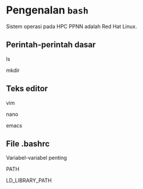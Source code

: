 # Pengenalan `bash`

Sistem operasi pada HPC PPNN adalah Red Hat Linux.

## Perintah-perintah dasar

ls

mkdir

## Teks editor

vim

nano

emacs

## File .bashrc

Variabel-variabel penting

PATH

LD_LIBRARY_PATH



